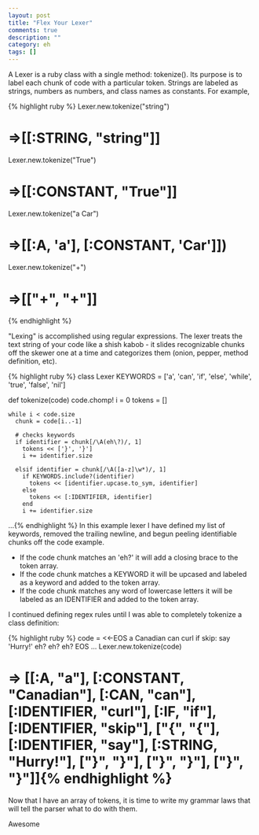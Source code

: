 ```yaml
---
layout: post
title: "Flex Your Lexer"
comments: true
description: ""
category: eh
tags: []
---
```


A Lexer is a ruby class with a single method: tokenize(). Its purpose is to label each chunk of code with a particular token. Strings are labeled as strings, numbers as numbers, and class names as constants. For example,

{% highlight ruby %}
Lexer.new.tokenize("string")
# =>[[:STRING, "string"]]
Lexer.new.tokenize("True")
# =>[[:CONSTANT, "True"]]
Lexer.new.tokenize("a Car")
# =>[[:A, 'a'], [:CONSTANT, 'Car']])
Lexer.new.tokenize("+")
# =>[["+", "+"]]
{% endhighlight %}

"Lexing" is accomplished using regular expressions. The lexer treats the text string of your code like a shish kabob - it slides recognizable chunks off the skewer one at a time and categorizes them (onion, pepper, method definition, etc).
<!--more-->
{% highlight ruby %}
class Lexer
  KEYWORDS = ['a', 'can', 'if', 'else', 'while', 'true', 'false', 'nil']

  def tokenize(code)
    code.chomp!
    i = 0
    tokens = []

    while i < code.size
      chunk = code[i..-1]

      # checks keywords
      if identifier = chunk[/\A(eh\?)/, 1]
        tokens << ['}', '}']
        i += identifier.size

      elsif identifier = chunk[/\A([a-z]\w*)/, 1]
        if KEYWORDS.include?(identifier)
          tokens << [identifier.upcase.to_sym, identifier]
        else
          tokens << [:IDENTIFIER, identifier]
        end
        i += identifier.size
...{% endhighlight %}
In this example lexer I have defined my list of keywords, removed the trailing newline, and begun peeling identifiable chunks off the code example.
* If the code chunk matches an 'eh?' it will add a closing brace to the token array.
* If the code chunk matches a KEYWORD it will be upcased and labeled as a keyword and added to the token array.
* If the code chunk matches any word of lowercase letters it will be labeled as an IDENTIFIER and added to the token array.

I continued defining regex rules until I was able to completely tokenize a class definition:

{% highlight ruby %}
code = <<-EOS
a Canadian
  can curl
    if skip:
      say 'Hurry!'
    eh?
  eh?
eh?
EOS
...
Lexer.new.tokenize(code)
# => [[:A, "a"], [:CONSTANT, "Canadian"], [:CAN, "can"], [:IDENTIFIER, "curl"], [:IF, "if"], [:IDENTIFIER, "skip"], ["{", "{"], [:IDENTIFIER, "say"], [:STRING, "Hurry!"], ["}", "}"], ["}", "}"], ["}", "}"]]{% endhighlight %}

Now that I have an array of tokens, it is time to write my grammar laws that will tell the parser what to do with them.

Awesome